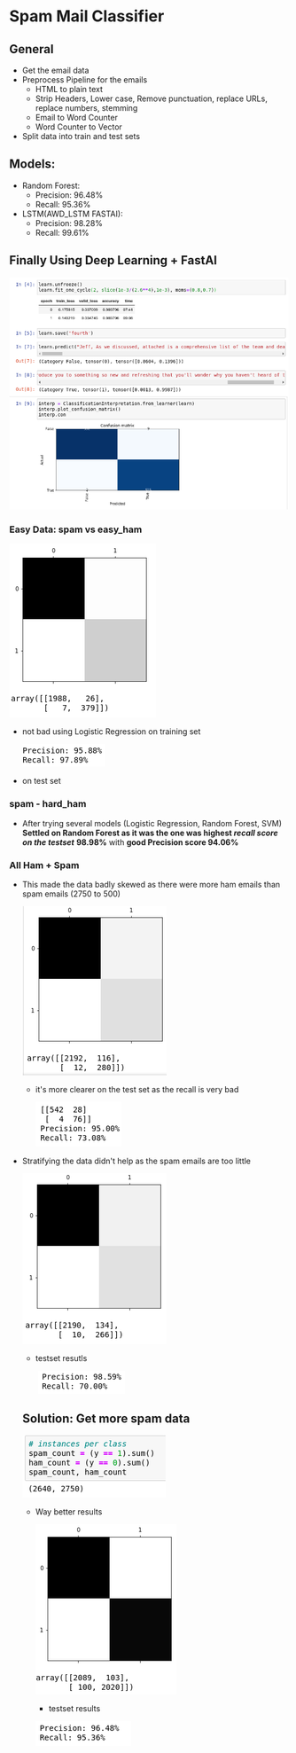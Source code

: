 # Spam Mail Classifier

## General 

- Get the email data
- Preprocess Pipeline for the emails 
  - HTML to plain text
  - Strip Headers, Lower case, Remove punctuation, replace URLs, replace numbers, stemming
  - Email to Word Counter 
  - Word Counter to Vector 
- Split data into train and test sets

## Models:
- Random Forest: 
  - Precision: 96.48%
  - Recall: 95.36%
- LSTM(AWD_LSTM FASTAI):
  - Precision: 98.28%
  - Recall: 99.61%

## Finally Using Deep Learning + FastAI

![image-20200203020952992](/imgs/image-20200203020952992.png)

### Easy Data: spam vs easy_ham

![image-20200201181655887](/imgs/image-20200201181655887.png)

- not bad using Logistic Regression on training set

  ![image-20200201181818215](/imgs/image-20200201181818215.png)

- on test set

### spam - hard_ham

- After trying several models (Logistic Regression, Random Forest, SVM) **Settled on Random Forest as it was the one was highest *recall score on the testset*** **98.98%** with **good Precision score 94.06%**

### All Ham + Spam 

- This made the data badly skewed as there were more ham emails than spam emails (2750 to 500)

  ![image-20200201185205698](/imgs/image-20200201185205698.png)

  - it's more clearer on the test set as the recall is very bad

    ![image-20200201185324265](/imgs/image-20200201185324265.png)

- Stratifying the data didn't help as the spam emails are too little

  ![image-20200201185559970](/imgs/image-20200201185559970.png)

  - testset resutls

    ​														 ![image-20200201185655194](/imgs/image-20200201185655194.png)

  ## Solution: Get more spam data

  ![image-20200201185925254](/imgs/image-20200201185925254.png)

  - Way better results 

    ![image-20200201190247786](/imgs/image-20200201190247786.png)

    - testset results 

    ![image-20200201190448308](/imgs/image-20200201190448308.png)
